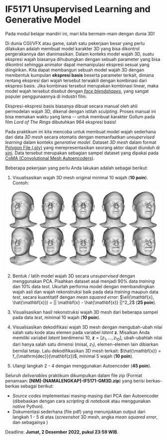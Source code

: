 # IF5171 Unsupervised Learning and Generative Model

Pada modul belajar mandiri ini, mari kita bermain-main dengan dunia 3D!

Di dunia CGI/VFX atau game, salah satu pekerjaan besar yang perlu dilakukan adalah membuat model karakter 3D yang bisa dikontrol pergerakannya dan dianimasikan. 
Dalam konteks model wajah 3D, suatu ekspresi wajah biasanya dihubungkan dengan sebuah parameter yang bisa dikontrol sehingga animator dapat memanipulasi ekspresi sesuai yang diinginkan.
Kita dapat membangun sebuah model wajah 3D dengan membentuk kumpulan __ekspresi basis__ beserta parameter terkait, dimana rentang ekspresi dari wajah tersebut terwakili dengan kombinasi dari ekspresi basis.
Jika kombinasi tersebut merupakan kombinasi linear, maka model wajah tersebut disebut dengan [*face blendshapes*](https://diglib.eg.org/bitstream/handle/10.2312/egst.20141042.199-218/199-218.pdf?sequence=1&isAllowed=y), yang sangat populer penggunaannya di industri film.


Ekspresi-ekspresi basis biasanya dibuat secara manual oleh ahli permodelan wajah 3D, dikenal dengan istilah *sculpting*.
Proses manual ini bisa memakan waktu yang lama -- untuk membuat karakter Gollum pada film *Lord of The Rings* dibutuhkan 964 ekspresi basis!

Pada praktikum ini kita mencoba untuk membuat model wajah sederhana dari data *3D mesh* secara otomatis dengan memanfaatkan *unsupervised learning* dalam konteks *generative model*.
Dataset *3D mesh* dalam format [Polygon File (.ply)](https://en.wikipedia.org/wiki/PLY_(file_format)) yang merepresentasikan seorang aktor dapat diunduh di [sini](https://1drv.ms/u/s!AgX5GEtworUahVDpJ7QDWgl4hgx6?e=DB29YD).
Data tersebut merupakan sebagian sampel dataset yang dipakai pada [CoMA (Convolutional Mesh Autoencoders)](https://coma.is.tue.mpg.de/).

Beberapa pekerjaan yang perlu Anda lakukan adalah sebagai berikut:
1. Visualisasikan wajah 3D mesh original minimal 10 wajah (__10 poin__).\
	Contoh:
<img src="CoMA.png"  width="500" height="250">

2. Bentuk / latih model wajah 3D secara *unsupervised* dengan menggunakan PCA.
Pisahkan dataset asal menjadi 90% data *training* dan 10% data *test*. 
Ukurlah performa model dengan membandingkan wajah asli dan wajah rekonstruksi baik pada data *training* maupun data *test*, secara kuantitatif dengan *mean squared error*: 
$\ell(\mathbf{x}, \hat{\mathbf{x}}) = || \mathbf{x} - \hat{\mathbf{x}} ||^2_2$ (__25 poin__).

3. Visualisasikan hasil rekonstruksi wajah 3D mesh dari beberapa sampel pada data *test*, minimal 10 wajah (__10 poin__).

4. Visualisasikan dekodifikasi wajah 3D mesh dengan mengubah-ubah nilai salah satu kode atau elemen pada variabel *latent* $\mathbf{z}$.
Misalkan Anda memiliki variabel *latent* berdimensi 10, $\mathbf{z} = [z_1, \ldots, z_{10}]$, ubah-ubahlah nilai dari hanya salah satu dimensi (misal, $z_1$), elemen-elemen lain dibiarkan bernilai tetap. 
Lalu dekodifikasikan 3D mesh terkait: $\hat{\mathbf{x}} = f_{\mathrm{dec}}(\mathbf{z})$, minimal 5 wajah (__10 poin__).

5. Ulangi langkah 2 - 4 dengan menggunakan Autoencoder (__45 poin__).

Seluruh *deliverables* praktikum dikumpulkan dalam file zip (Format penamaan: __[NIM]-[NAMALENGKAP]-IF5171-GM3D.zip__) yang berisi berkas-berkas sebagai berikut:
- *Source codes* implementasi masing-masing dari PCA dan Autoencoder (dibebaskan dengan cara *scripting* di *notebook* atau menggunakan *native* Python).
- Dokumentasi sederhana (file pdf) yang menunjukkan output dari langkah 1 - 5 di atas (*screenshot* 3D mesh, angka *mean squared error*, dan sebagainya )

Deadline: __Jumat, 2 Desember 2022, pukul 23:59 WIB__.